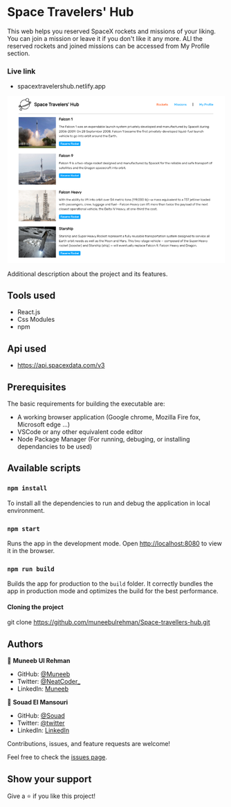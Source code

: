 # Space Travelers' Hub

This web helps you reserved SpaceX rockets and missions of your liking. You can join a mission or leave it if you don't like it any more. ALl the reserved rockets and joined missions can be accessed from My Profile section.
### Live link
- spacextravelershub.netlify.app

![screenshot](./screenshot.png)

Additional description about the project and its features.

## Tools used

- React.js
- Css Modules
- npm

## Api used

- https://api.spacexdata.com/v3

## Prerequisites

The basic requirements for building the executable are:

- A working browser application (Google chrome, Mozilla Fire fox, Microsoft edge ...)
- VSCode or any other equivalent code editor
- Node Package Manager (For running, debuging, or installing dependancies to be used)

## Available scripts

### `npm install`

To install all the dependencies to run and debug the application in local environment.

### `npm start`

Runs the app in the development mode.
Open [http://localhost:8080](http://localhost:8080) to view it in the browser.

### `npm run build`

Builds the app for production to the `build` folder.
It correctly bundles the app in production mode and optimizes the build for the best performance.

#### Cloning the project

git clone https://github.com/muneebulrehman/Space-travellers-hub.git

## Authors

👤 **Muneeb Ul Rehman**

- GitHub: [@Muneeb](https://github.com/muneebulrehman)
- Twitter: [@NeatCoder\_](https://twitter.com/NeatCoder_)
- LinkedIn: [Muneeb](https://www.linkedin.com/in/muneeb-ul-rehman-33903b159/)

👤 **Souad El Mansouri**

- GitHub: [@Souad](https://github.com/souad988)
- Twitter: [@twitter](https://twitter.com)
- LinkedIn: [LinkedIn](https://www.linkedin.com/)

Contributions, issues, and feature requests are welcome!

Feel free to check the [issues page](https://github.com/muneebulrehman/Space-travellers-hub/issues).

## Show your support

Give a ⭐️ if you like this project!
